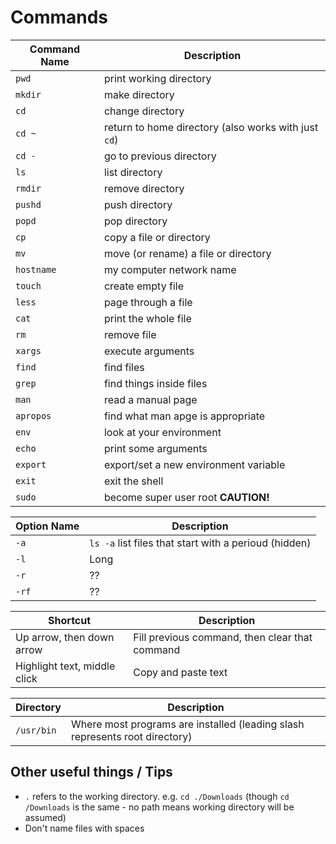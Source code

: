 # Commands

Command Name | Description
---------- | -----------
`pwd`|print working directory
`mkdir`|make directory
`cd`|change directory
`cd ~` | return to home directory (also works with just `cd`)
`cd -` | go to previous directory
`ls`|list directory
`rmdir`|remove directory
`pushd`|push directory
`popd`|pop directory
`cp`|copy a file or directory
`mv`|move (or rename) a file or directory
`hostname`|my computer network name
`touch` | create empty file
`less`|page through a file
`cat`|print the whole file
`rm` | remove file
`xargs`|execute arguments
`find`|find files
`grep`|find things inside files
`man`|read a manual page
`apropos`|find what man apge is appropriate
`env`|look at your environment
`echo`|print some arguments
`export`|export/set a new environment variable
`exit`|exit the shell
`sudo`|become super user root **CAUTION!**



Option Name | Description
--|--
`-a` | `ls -a` list files that start with a perioud (hidden)
`-l` | Long
`-r`| ??
`-rf`| ??


Shortcut | Description
--|--
Up arrow, then down arrow | Fill previous command, then clear that command
Highlight text, middle click | Copy and paste text

Directory | Description
--|--
`/usr/bin` | Where most programs are installed (leading slash represents root directory)

## Other useful things / Tips
- `.` refers to the working directory. e.g. `cd ./Downloads` (though `cd /Downloads` is the same - no path means working directory will be assumed)
- Don't name files with spaces
